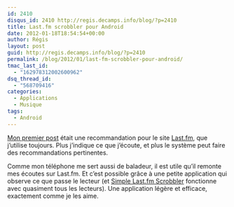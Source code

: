 ```yaml
---
id: 2410
disqus_id: 2410 http://regis.decamps.info/blog/?p=2410
title: Last.fm scrobbler pour Android
date: 2012-01-18T18:54:54+00:00
author: Régis
layout: post
guid: http://regis.decamps.info/blog/?p=2410
permalink: /blog/2012/01/last-fm-scrobbler-pour-android/
tmac_last_id:
  - "162978312002600962"
dsq_thread_id:
  - "568709416"
categories:
  - Applications
  - Musique
tags:
  - Android
---
```

[Mon premier post](http://regis.decamps.info/blog/2005/06/audio-scrobbler/) était une recommandation pour le site [Last.fm](http://www.lastfm.fr/), que j’utilise toujours. Plus j’indique ce que j’écoute, et plus le système peut faire des recommandations pertinentes.

Comme mon téléphone me sert aussi de baladeur, il est utile qu’il remonte mes écoutes sur Last.fm. Et c’est possible grâce à une petite application qui observe ce que passe le lecteur (et [Simple Last.fm Scrobbler](https://market.android.com/details?id=com.adam.aslfms) fonctionne avec quasiment tous les lecteurs). Une application légère et efficace, exactement comme je les aime.
